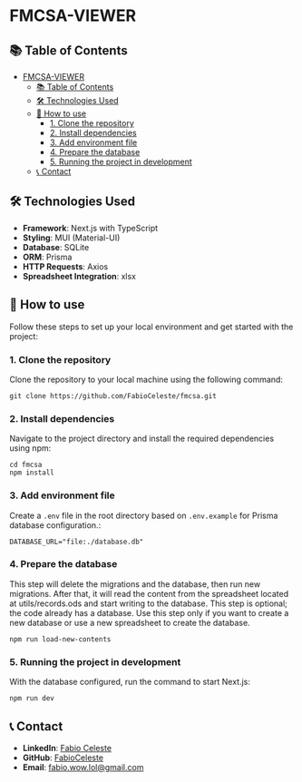 # FMCSA-VIEWER

## 📚 Table of Contents

- [FMCSA-VIEWER](#fmcsa-viewer)
  - [📚 Table of Contents](#-table-of-contents)
  - [🛠️ Technologies Used](#️-technologies-used)
  - [🔧 How to use](#-how-to-use)
    - [1. Clone the repository](#1-clone-the-repository)
    - [2. Install dependencies](#2-install-dependencies)
    - [3. Add environment file](#3-add-environment-file)
    - [4. Prepare the database](#4-prepare-the-database)
    - [5. Running the project in development](#5-running-the-project-in-development)
  - [📞 Contact](#-contact)

## 🛠️ Technologies Used

- **Framework**: Next.js with TypeScript
- **Styling**: MUI (Material-UI)
- **Database**: SQLite
- **ORM**: Prisma
- **HTTP Requests**: Axios
- **Spreadsheet Integration**: xlsx

## 🔧 How to use

Follow these steps to set up your local environment and get started with the project:

### 1. Clone the repository

Clone the repository to your local machine using the following command:

```
git clone https://github.com/FabioCeleste/fmcsa.git
```

### 2. Install dependencies

Navigate to the project directory and install the required dependencies using npm:

```
cd fmcsa
npm install
```

### 3. Add environment file

Create a `.env` file in the root directory based on `.env.example` for Prisma database configuration.:

```
DATABASE_URL="file:./database.db"
```

### 4. Prepare the database

This step will delete the migrations and the database, then run new migrations. After that, it will read the content from the spreadsheet located at utils/records.ods and start writing to the database. This step is optional; the code already has a database. Use this step only if you want to create a new database or use a new spreadsheet to create the database.

```
npm run load-new-contents
```

### 5. Running the project in development

With the database configured, run the command to start Next.js:

```
npm run dev
```

## 📞 Contact

- **LinkedIn**: [Fabio Celeste](https://www.linkedin.com/in/fabio-celeste/)
- **GitHub**: [FabioCeleste](https://github.com/FabioCeleste)
- **Email**: [fabio.wow.lol@gmail.com](mailto:fabio.wow.lol@gmail.com)
